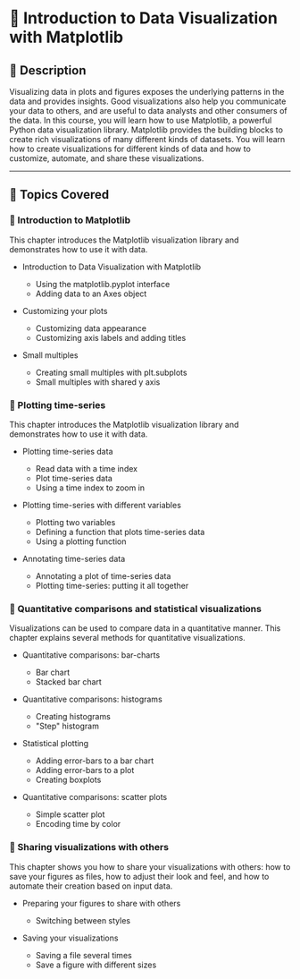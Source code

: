 # 📘 Introduction to Data Visualization with Matplotlib

## 📖 Description

Visualizing data in plots and figures exposes the underlying patterns in the data and provides insights. Good visualizations also help you communicate your data to others, and are useful to data analysts and other consumers of the data. In this course, you will learn how to use Matplotlib, a powerful Python data visualization library. Matplotlib provides the building blocks to create rich visualizations of many different kinds of datasets. You will learn how to create visualizations for different kinds of data and how to customize, automate, and share these visualizations.

---

## 🧠 Topics Covered

### 📅 Introduction to Matplotlib
This chapter introduces the Matplotlib visualization library and demonstrates how to use it with data.

- Introduction to Data Visualization with Matplotlib
  - Using the matplotlib.pyplot interface
  - Adding data to an Axes object

- Customizing your plots
  - Customizing data appearance
  - Customizing axis labels and adding titles

- Small multiples
  - Creating small multiples with plt.subplots
  - Small multiples with shared y axis

### 📅 Plotting time-series
This chapter introduces the Matplotlib visualization library and demonstrates how to use it with data.

- Plotting time-series data 
  - Read data with a time index
  - Plot time-series data
  - Using a time index to zoom in

- Plotting time-series with different variables  
  - Plotting two variables
  - Defining a function that plots time-series data
  - Using a plotting function

- Annotating time-series data
  - Annotating a plot of time-series data
  - Plotting time-series: putting it all together

### 📅 Quantitative comparisons and statistical visualizations
Visualizations can be used to compare data in a quantitative manner. This chapter explains several methods for quantitative visualizations.

- Quantitative comparisons: bar-charts
  - Bar chart
  - Stacked bar chart

- Quantitative comparisons: histograms
  - Creating histograms
  - "Step" histogram

- Statistical plotting  
  - Adding error-bars to a bar chart
  - Adding error-bars to a plot
  - Creating boxplots

- Quantitative comparisons: scatter plots
  - Simple scatter plot
  - Encoding time by color


### 📅 Sharing visualizations with others  
This chapter shows you how to share your visualizations with others: how to save your figures as files, how to adjust their look and feel, and how to automate their creation based on input data.

- Preparing your figures to share with others
  - Switching between styles

- Saving your visualizations  
  - Saving a file several times
  - Save a figure with different sizes




